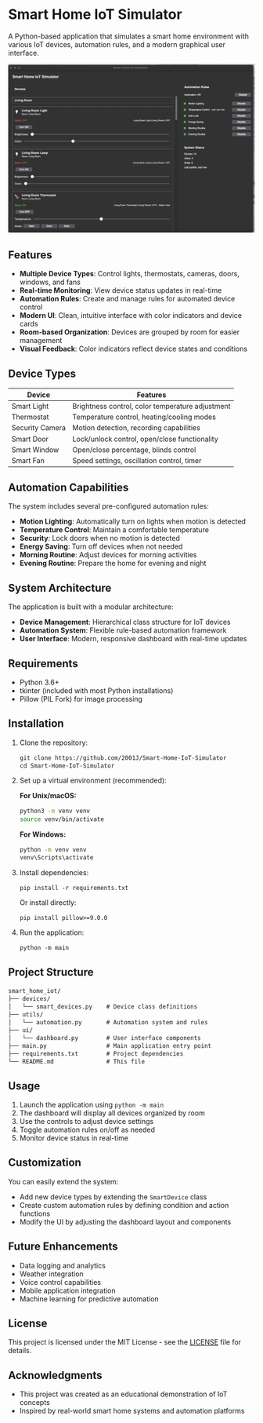 # Smart Home IoT Simulator

A Python-based application that simulates a smart home environment with various IoT devices, automation rules, and a modern graphical user interface.

![Smart Home IoT Simulator Screenshot](docs/smart_home_screenshot.png)

## Features

- **Multiple Device Types**: Control lights, thermostats, cameras, doors, windows, and fans
- **Real-time Monitoring**: View device status updates in real-time
- **Automation Rules**: Create and manage rules for automated device control
- **Modern UI**: Clean, intuitive interface with color indicators and device cards
- **Room-based Organization**: Devices are grouped by room for easier management
- **Visual Feedback**: Color indicators reflect device states and conditions

## Device Types

| Device | Features |
|--------|----------|
| Smart Light | Brightness control, color temperature adjustment |
| Thermostat | Temperature control, heating/cooling modes |
| Security Camera | Motion detection, recording capabilities |
| Smart Door | Lock/unlock control, open/close functionality |
| Smart Window | Open/close percentage, blinds control |
| Smart Fan | Speed settings, oscillation control, timer |

## Automation Capabilities

The system includes several pre-configured automation rules:

- **Motion Lighting**: Automatically turn on lights when motion is detected
- **Temperature Control**: Maintain a comfortable temperature
- **Security**: Lock doors when no motion is detected
- **Energy Saving**: Turn off devices when not needed
- **Morning Routine**: Adjust devices for morning activities
- **Evening Routine**: Prepare the home for evening and night

## System Architecture

The application is built with a modular architecture:

- **Device Management**: Hierarchical class structure for IoT devices
- **Automation System**: Flexible rule-based automation framework
- **User Interface**: Modern, responsive dashboard with real-time updates

## Requirements

- Python 3.6+
- tkinter (included with most Python installations)
- Pillow (PIL Fork) for image processing

## Installation

1. Clone the repository:
   ```
   git clone https://github.com/2001J/Smart-Home-IoT-Simulator
   cd Smart-Home-IoT-Simulator
   ```

2. Set up a virtual environment (recommended):
   
   **For Unix/macOS:**
   ```bash
   python3 -m venv venv
   source venv/bin/activate
   ```
   
   **For Windows:**
   ```cmd
   python -m venv venv
   venv\Scripts\activate
   ```

3. Install dependencies:
   ```
   pip install -r requirements.txt
   ```
   
   Or install directly:
   ```
   pip install pillow>=9.0.0
   ```

4. Run the application:
   ```
   python -m main
   ```

## Project Structure

```
smart_home_iot/
├── devices/
│   └── smart_devices.py    # Device class definitions
├── utils/
│   └── automation.py       # Automation system and rules
├── ui/
│   └── dashboard.py        # User interface components
├── main.py                 # Main application entry point
├── requirements.txt        # Project dependencies
└── README.md               # This file
```

## Usage

1. Launch the application using `python -m main`
2. The dashboard will display all devices organized by room
3. Use the controls to adjust device settings
4. Toggle automation rules on/off as needed
5. Monitor device status in real-time

## Customization

You can easily extend the system:

- Add new device types by extending the `SmartDevice` class
- Create custom automation rules by defining condition and action functions
- Modify the UI by adjusting the dashboard layout and components

## Future Enhancements

- Data logging and analytics
- Weather integration
- Voice control capabilities
- Mobile application integration
- Machine learning for predictive automation

## License

This project is licensed under the MIT License - see the [LICENSE](LICENSE) file for details.

## Acknowledgments

- This project was created as an educational demonstration of IoT concepts
- Inspired by real-world smart home systems and automation platforms 